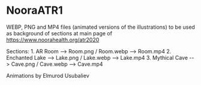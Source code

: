 # NooraATR1
WEBP, PNG and MP4 files (animated versions of the illustrations) to be used 
as background of sections at main page of https://www.noorahealth.org/atr2020

Sections:
    1. AR Room          --> Room.png / Room.webp    --> Room.mp4
    2. Enchanted Lake   --> Lake.png / Lake.webp    --> Lake.mp4
    3. Mythical Cave    --> Cave.png / Cave.webp    --> Cave.mp4


Animations by Elmurod Usubaliev
